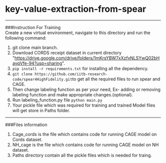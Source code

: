 # key-value-extraction-from-spear
---------------------------------------------------------------------------------------------------------------------------------------------------------------
###Instruction For Training<br>
Create a new virtual environment, navigate to this directory and run the following command:
1. git clone main branch.<br>
2. Download CORDS receipt dataset in current directory "https://drive.google.com/drive/folders/1mKrsYBW7xXzfxNLSYwQ02bHayqVfe-94?usp=sharing".
3.  ```pip install -r requirements.txt``` for installing all the dependency.
4.  ```git clone https://github.com/iitb-research-code/spear4HighFidelity.git```to get all the required files to run spear and CAGE.<br>
5. Then change labeling function as per your need, Ex- adding or removing labeling function and make appropriate changes.(optional).<br>
6. Run labeling_function.py file ```python main.py```
7. Your pickle file which was required for training and trained Model files will get store in Paths folder.<br>
---------------------------------------------------------------------------------------------------------------------------------------------------------------
###Files information<br>

1. Cage_cords is the file which contains code for running CAGE model on Cords dataset.<br>
2. NH_cage is the file which contains code for running CAGE model on NH dataset.<br>
3. Paths directory contain all the pickle files which is needed for traing.<br>
